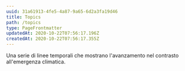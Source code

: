```yaml
---
uuid: 31a61913-4fe5-4a87-9a65-6d2a3fa19d46
title: Topics
path: /topics
type: PageFrontmatter
updatedAt: 2020-10-22T07:56:17.196Z
createdAt: 2020-10-22T07:56:17.355Z
---
```



Una serie di linee temporali che mostrano l'avanzamento nel contrasto all'emergenza climatica.
